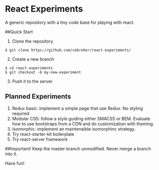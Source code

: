 # React Experiments
A generic repository with a tiny code base for playing with react.

##Quick Start
1. Clone the repository

  `$ git clone https://github.com/cebroker/react-experiments/`

2. Create a new branch

  ```
  $ cd react-experiments
  $ git checkout -b my-new-experiment
  ```
  
3. Push it to the server

## Planned Experiments
1. Redux basic: implement a simple page that use Redux. No styling required.
2. Modular CSS: follow a style guiding either SMACSS or BEM. Evaluate how to use bootstraps from a CDN and do customization with theming.
3. Isomorphic: implement an maintenaible isomorphinc strategy.
4. Try react-starter-kit boilerplate
5. Try react-server framework


##Important!
Keep the master branch unmodified. Never merge a branch into it.




Have fun!
